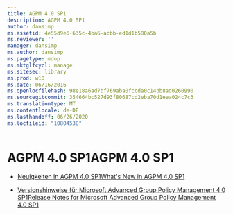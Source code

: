 ```yaml
---
title: AGPM 4.0 SP1
description: AGPM 4.0 SP1
author: dansimp
ms.assetid: 4e55d9e6-635c-4ba6-acbb-ed1d1b580a5b
ms.reviewer: ''
manager: dansimp
ms.author: dansimp
ms.pagetype: mdop
ms.mktglfcycl: manage
ms.sitesec: library
ms.prod: w10
ms.date: 06/16/2016
ms.openlocfilehash: 98e18a6ad7bf769aba0fccda0c14bb8ad0260990
ms.sourcegitcommit: 354664bc527d93f80687cd2eba70d1eea024c7c3
ms.translationtype: MT
ms.contentlocale: de-DE
ms.lasthandoff: 06/26/2020
ms.locfileid: "10804538"
---
```

# <span data-ttu-id="ce758-103">AGPM 4.0 SP1</span><span class="sxs-lookup"><span data-stu-id="ce758-103">AGPM 4.0 SP1</span></span>


-   [<span data-ttu-id="ce758-104">Neuigkeiten in AGPM 4.0 SP1</span><span class="sxs-lookup"><span data-stu-id="ce758-104">What's New in AGPM 4.0 SP1</span></span>](whats-new-in-agpm-40-sp1.md)

-   [<span data-ttu-id="ce758-105">Versionshinweise für Microsoft Advanced Group Policy Management 4.0 SP1</span><span class="sxs-lookup"><span data-stu-id="ce758-105">Release Notes for Microsoft Advanced Group Policy Management 4.0 SP1</span></span>](release-notes-for-microsoft-advanced-group-policy-management-40-sp1.md)

 

 





